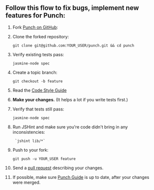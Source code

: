 ## Follow this flow to fix bugs, implement new features for Punch:

1. Fork [Punch on GitHub](http://github.com/laktek/punch):

2. Clone the forked repository:

    `git clone git@github.com:YOUR_USER/punch.git && cd punch`

3. Verify existing tests pass:

    `jasmine-node spec`

4. Create a topic branch:

    `git checkout -b feature`

5. Read the [Code Style Guide](https://github.com/laktek/punch/wiki/Code-Style-Guide)

6. **Make your changes.** (It helps a lot if you write tests first.)

7. Verify that tests still pass:

    `jasmine-node spec`

8. Run JSHint and make sure you're code didn't bring in any inconsistencies:

		`jshint lib/*`

9. Push to your fork:

    `git push -u YOUR_USER feature`

10. Send a [pull request](https://github.com/laktek/punch/pulls) describing your changes. 

11. If possible, make sure [Punch Guide](https://github.com/laktek/punch/wiki) is up to date, after your changes were merged.
